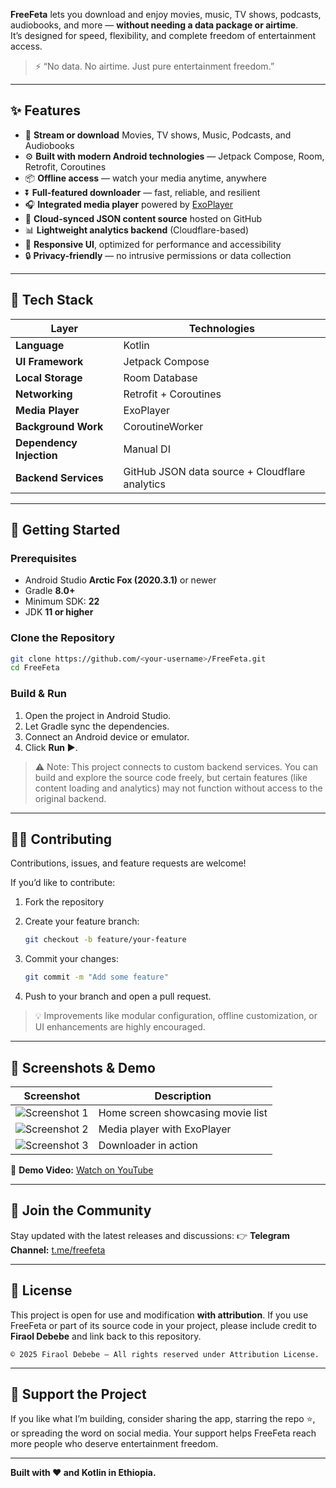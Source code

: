 **FreeFeta** lets you download and enjoy movies, music, TV shows, podcasts, audiobooks, and more — **without needing a data package or airtime**.  
It’s designed for speed, flexibility, and complete freedom of entertainment access.

> ⚡ “No data. No airtime. Just pure entertainment freedom.”

---

## ✨ Features

- 🎥 **Stream or download** Movies, TV shows, Music, Podcasts, and Audiobooks  
- ⚙️ **Built with modern Android technologies** — Jetpack Compose, Room, Retrofit, Coroutines  
- 📦 **Offline access** — watch your media anytime, anywhere  
- ⏬ **Full-featured downloader** — fast, reliable, and resilient  
- 🎧 **Integrated media player** powered by [ExoPlayer](https://developer.android.com/guide/topics/media/exoplayer)  
- 📡 **Cloud-synced JSON content source** hosted on GitHub  
- 📊 **Lightweight analytics backend** (Cloudflare-based)  
- 🎨 **Responsive UI**, optimized for performance and accessibility  
- 🔒 **Privacy-friendly** — no intrusive permissions or data collection  

---

## 🧰 Tech Stack

| Layer | Technologies |
|-------|---------------|
| **Language** | Kotlin |
| **UI Framework** | Jetpack Compose |
| **Local Storage** | Room Database |
| **Networking** | Retrofit + Coroutines |
| **Media Player** | ExoPlayer |
| **Background Work** | CoroutineWorker |
| **Dependency Injection** | Manual DI |
| **Backend Services** | GitHub JSON data source + Cloudflare analytics |

---

## 🚀 Getting Started

### Prerequisites
- Android Studio **Arctic Fox (2020.3.1)** or newer  
- Gradle **8.0+**  
- Minimum SDK: **22**  
- JDK **11 or higher**

### Clone the Repository
```bash
git clone https://github.com/<your-username>/FreeFeta.git
cd FreeFeta
````

### Build & Run

1. Open the project in Android Studio.
2. Let Gradle sync the dependencies.
3. Connect an Android device or emulator.
4. Click **Run ▶**.

> ⚠️ Note: This project connects to custom backend services.
> You can build and explore the source code freely, but certain features (like content loading and analytics) may not function without access to the original backend.

---

## 🧑‍💻 Contributing

Contributions, issues, and feature requests are welcome!

If you’d like to contribute:

1. Fork the repository
2. Create your feature branch:

   ```bash
   git checkout -b feature/your-feature
   ```
3. Commit your changes:

   ```bash
   git commit -m "Add some feature"
   ```
4. Push to your branch and open a pull request.

> 💡 Improvements like modular configuration, offline customization, or UI enhancements are highly encouraged.

---

## 📸 Screenshots & Demo

| Screenshot                 | Description                       |
| -------------------------- | --------------------------------- |
| ![Screenshot 1](link_here) | Home screen showcasing movie list |
| ![Screenshot 2](link_here) | Media player with ExoPlayer       |
| ![Screenshot 3](link_here) | Downloader in action              |

🎥 **Demo Video:** [Watch on YouTube](link_here)

---

## 💬 Join the Community

Stay updated with the latest releases and discussions:
👉 **Telegram Channel:** [t.me/freefeta](https://t.me/freefeta)

---

## 📄 License

This project is open for use and modification **with attribution**.
If you use FreeFeta or part of its source code in your project, please include credit to **Firaol Debebe** and link back to this repository.

```
© 2025 Firaol Debebe — All rights reserved under Attribution License.
```

---

## 🌟 Support the Project

If you like what I’m building, consider sharing the app, starring the repo ⭐, or spreading the word on social media.
Your support helps FreeFeta reach more people who deserve entertainment freedom.

---

**Built with ❤️ and Kotlin in Ethiopia.**
